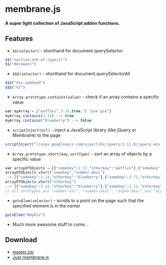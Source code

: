# membrane.js

#### A super light collection of JavaScript addon functions.

## Features

+ `$$(selector)` - shorthand for document.querySelector
```javascript
$$("section:nth-of-type(2)")
$$("#element")
```

+ `$$$(selector)` - shorthand for document.querySelectorAll
```javascript
$$$("div.subhead")
$$$("h2")
```

+ `Array.prototype.contains(value)` - check if an array contains a specific value
```javascript
var myArray = ["waffles",3.14,true,"I love pie"]
myArray.contains(3.14) --> true
myArray.contains("blueberry") --> false
```

+ `scriptInject(url)` - inject a JavaScript library (like jQuery or Membrane) to the page
```javascript
scriptInject("//ajax.googleapis.com/ajax/libs/jquery/1.11.0/jquery.min.js")
```

+ `Array.prototype.vSort(key,sortType)` - sort an array of objects by a specific value
```javascript
var arrayOfObjects = [{"somekey":2.72,"otherkey":"waffles"},{"somekey":3.14,"otherkey":"blueberry"}]
arrayOfObjects.vSort("somekey","number-desc")
--> [{"somekey":3.14,"otherkey":"blueberry"},{"somekey":2.72,"otherkey":"waffles"}]
arrayOfObjects.vSort("otherkey")
--> [{"somekey":3.14,"otherkey":"blueberry"},{"somekey":2.72,"otherkey":"waffles"}]
// all sortTypes are "number-asc", "number-desc", "alpha-desc" and "alpha-asc". defaults to "alpha-asc"
```

+ `gotoElem(selector)` - scrolls to a point on the page such that the specified element is in the center
```javascript
gotoElem("#myDiv")
```

+ Much more awesome stuff to come...

## Download
+ [master.zip](https://github.com/z-------------/membrane.js/archive/master.zip)
+ [Just membrane.js](https://raw.githubusercontent.com/z-------------/membrane.js/master/membrane.js)
